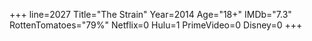 +++
line=2027
Title="The Strain"
Year=2014
Age="18+"
IMDb="7.3"
RottenTomatoes="79%"
Netflix=0
Hulu=1
PrimeVideo=0
Disney=0
+++

